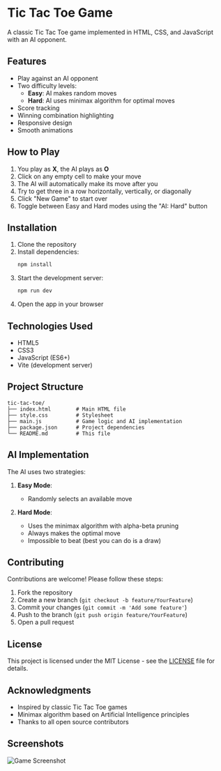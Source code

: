 # Tic Tac Toe Game

A classic Tic Tac Toe game implemented in HTML, CSS, and JavaScript with an AI opponent.

## Features

- Play against an AI opponent
- Two difficulty levels:
  - **Easy**: AI makes random moves
  - **Hard**: AI uses minimax algorithm for optimal moves
- Score tracking
- Winning combination highlighting
- Responsive design
- Smooth animations

## How to Play

1. You play as **X**, the AI plays as **O**
2. Click on any empty cell to make your move
3. The AI will automatically make its move after you
4. Try to get three in a row horizontally, vertically, or diagonally
5. Click "New Game" to start over
6. Toggle between Easy and Hard modes using the "AI: Hard" button

## Installation

1. Clone the repository
2. Install dependencies:
   ```bash
   npm install
   ```
3. Start the development server:
   ```bash
   npm run dev
   ```
4. Open the app in your browser

## Technologies Used

- HTML5
- CSS3
- JavaScript (ES6+)
- Vite (development server)

## Project Structure

```
tic-tac-toe/
├── index.html        # Main HTML file
├── style.css         # Stylesheet
├── main.js           # Game logic and AI implementation
├── package.json      # Project dependencies
└── README.md         # This file
```

## AI Implementation

The AI uses two strategies:

1. **Easy Mode**:
   - Randomly selects an available move

2. **Hard Mode**:
   - Uses the minimax algorithm with alpha-beta pruning
   - Always makes the optimal move
   - Impossible to beat (best you can do is a draw)

## Contributing

Contributions are welcome! Please follow these steps:

1. Fork the repository
2. Create a new branch (`git checkout -b feature/YourFeature`)
3. Commit your changes (`git commit -m 'Add some feature'`)
4. Push to the branch (`git push origin feature/YourFeature`)
5. Open a pull request

## License

This project is licensed under the MIT License - see the [LICENSE](LICENSE) file for details.

## Acknowledgments

- Inspired by classic Tic Tac Toe games
- Minimax algorithm based on Artificial Intelligence principles
- Thanks to all open source contributors

## Screenshots

![Game Screenshot](screenshot.png)
